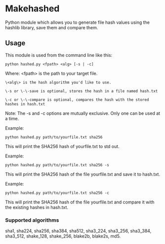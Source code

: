 # Makehashed

Python module which allows you to generate file hash values using the hashlib library, save them and compare them.

## Usage

This module is used from the command line like this:

	python hashed.py <fpath> <alg> [-s | -c]

Where:
	\<fpath\> is the path to your target file.
	
	\<alg\> is the hash algorithm you'd like to use. 
	
	\-s or \-\-save is optional, stores the hash in a file named hash.txt
	
	\-c or \-\-compare is optional, compares the hash with the stored hashes in hash.txt

Note: The -s and -c options are mutually exclusive. Only one can be used at a time.

Example:
	
	python hashed.py path/to/yourfile.txt sha256
		
This will print the SHA256 hash of yourfile.txt to std out.

Example:
	
	python hashed.py path/to/yourfile.txt sha256 -s

This will print the SHA256 hash of the file yourfile.txt and save it to hash.txt.

Example:
	
	python hashed.py path/to/yourfile.txt sha256 -c

This will print the SHA256 hash of the file yourfile.txt and compare it with the existing hashes in hash.txt.
	
### Supported algorithms

sha1, sha224, sha256, sha384, sha512, sha3_224, sha3_256, sha3_384, sha3_512, shake_128, shake_256, blake2b, blake2s, md5.

